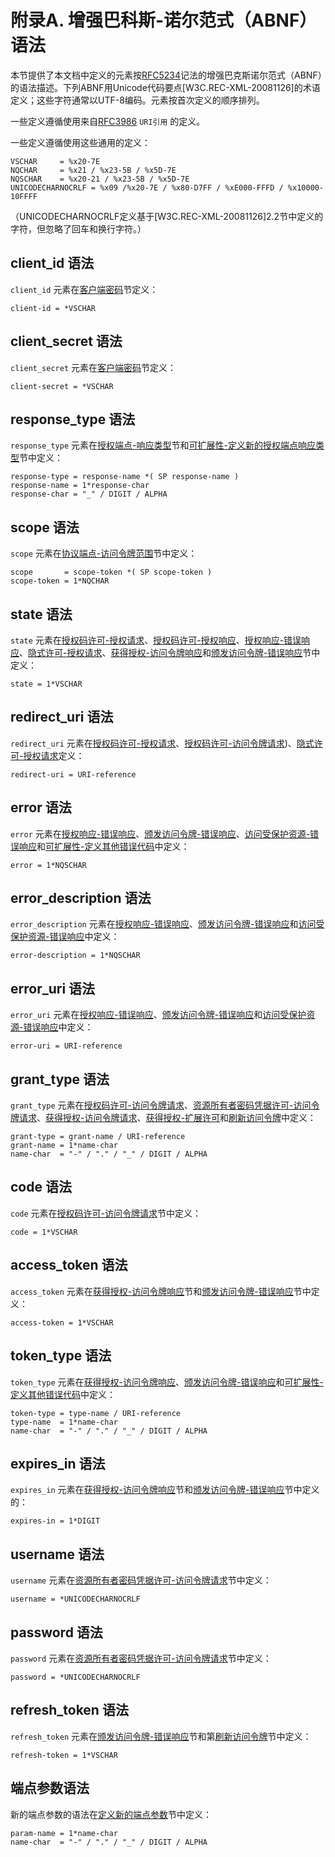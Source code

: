 # 附录A. 增强巴科斯-诺尔范式（ABNF）语法

本节提供了本文档中定义的元素按[RFC5234][RFC5234]记法的增强巴克斯诺尔范式（ABNF）的语法描述。下列ABNF用Unicode代码要点[W3C.REC-XML-20081126]的术语定义；这些字符通常以UTF-8编码。元素按首次定义的顺序排列。

一些定义遵循使用来自[RFC3986][RFC3986] `URI引用` 的定义。

一些定义遵循使用这些通用的定义：

```
VSCHAR     = %x20-7E
NQCHAR     = %x21 / %x23-5B / %x5D-7E
NQSCHAR    = %x20-21 / %x23-5B / %x5D-7E
UNICODECHARNOCRLF = %x09 /%x20-7E / %x80-D7FF / %xE000-FFFD / %x10000-10FFFF
```

（UNICODECHARNOCRLF定义基于[W3C.REC-XML-20081126]2.2节中定义的字符，但忽略了回车和换行字符。）

## client_id 语法

`client_id` 元素在[客户端密码][客户端密码]节定义：

```
client-id = *VSCHAR
```

## client_secret 语法

`client_secret` 元素在[客户端密码][客户端密码]节定义：

```
client-secret = *VSCHAR
```

## response_type 语法

`response_type` 元素在[授权端点-响应类型][授权端点-响应类型]节和[可扩展性-定义新的授权端点响应类型][可扩展性-定义新的授权端点响应类型]节中定义：

```
response-type = response-name *( SP response-name )
response-name = 1*response-char
response-char = "_" / DIGIT / ALPHA
```

## scope 语法

`scope` 元素在[协议端点-访问令牌范围][协议端点-访问令牌范围]节中定义：

```
scope       = scope-token *( SP scope-token )
scope-token = 1*NQCHAR
```

## state 语法

`state` 元素在[授权码许可-授权请求]、[授权码许可-授权响应][授权码许可-授权响应]、[授权响应-错误响应]、[隐式许可-授权请求][隐式许可-授权请求]、[获得授权-访问令牌响应][获得授权-访问令牌响应]和[颁发访问令牌-错误响应][颁发访问令牌-错误响应]节中定义：

```
state = 1*VSCHAR
```

## redirect_uri 语法

`redirect_uri` 元素在[授权码许可-授权请求]、[授权码许可-访问令牌请求][授权码许可-访问令牌请求])、[隐式许可-授权请求][隐式许可-授权请求]定义：

```
redirect-uri = URI-reference
```

## error 语法

`error` 元素在[授权响应-错误响应]、[颁发访问令牌-错误响应][颁发访问令牌-错误响应]、[访问受保护资源-错误响应][访问受保护资源-错误响应]和[可扩展性-定义其他错误代码][可扩展性-定义其他错误代码]中定义：

```
error = 1*NQSCHAR
```

## error_description 语法

`error_description` 元素在[授权响应-错误响应]、[颁发访问令牌-错误响应][颁发访问令牌-错误响应]和[访问受保护资源-错误响应][访问受保护资源-错误响应]中定义：

```
error-description = 1*NQSCHAR
```

## error_uri 语法

`error_uri` 元素在[授权响应-错误响应]、[颁发访问令牌-错误响应][颁发访问令牌-错误响应]和[访问受保护资源-错误响应][访问受保护资源-错误响应]中定义：

```
error-uri = URI-reference
```

## grant_type 语法

`grant_type` 元素在[授权码许可-访问令牌请求][授权码许可-访问令牌请求]、[资源所有者密码凭据许可-访问令牌请求][资源所有者密码凭据许可-访问令牌请求]、[获得授权-访问令牌请求][获得授权-访问令牌请求]、[获得授权-扩展许可][获得授权-扩展许可]和[刷新访问令牌][刷新访问令牌]中定义：

```
grant-type = grant-name / URI-reference
grant-name = 1*name-char
name-char  = "-" / "." / "_" / DIGIT / ALPHA
```

## code 语法

`code` 元素在[授权码许可-访问令牌请求][授权码许可-访问令牌请求]节中定义：

```
code = 1*VSCHAR
```

## access_token 语法

`access_token` 元素在[获得授权-访问令牌响应][获得授权-访问令牌响应]节和[颁发访问令牌-错误响应][颁发访问令牌-错误响应]节中定义：

```
access-token = 1*VSCHAR
```

## token_type 语法

`token_type` 元素在[获得授权-访问令牌响应][获得授权-访问令牌响应]、[颁发访问令牌-错误响应][颁发访问令牌-错误响应]和[可扩展性-定义其他错误代码][可扩展性-定义其他错误代码]中定义：

```
token-type = type-name / URI-reference
type-name  = 1*name-char
name-char  = "-" / "." / "_" / DIGIT / ALPHA
```

## expires_in 语法

`expires_in` 元素在[获得授权-访问令牌响应][获得授权-访问令牌响应]节和[颁发访问令牌-错误响应][颁发访问令牌-错误响应]节中定义的：

```
expires-in = 1*DIGIT
```

## username 语法

`username` 元素在[资源所有者密码凭据许可-访问令牌请求][资源所有者密码凭据许可-访问令牌请求]节中定义：

```
username = *UNICODECHARNOCRLF
```

## password 语法

`password` 元素在[资源所有者密码凭据许可-访问令牌请求][资源所有者密码凭据许可-访问令牌请求]节中定义：

```
password = *UNICODECHARNOCRLF
```

## refresh_token 语法

`refresh_token` 元素在[颁发访问令牌-错误响应][颁发访问令牌-错误响应]节和第[刷新访问令牌][刷新访问令牌]节中定义：

```
refresh-token = 1*VSCHAR
```

## 端点参数语法

新的端点参数的语法在[定义新的端点参数][定义新的端点参数]节中定义：

```
param-name = 1*name-char
name-char  = "-" / "." / "_" / DIGIT / ALPHA
```

[客户端密码]: oauth2/section02#客户端密码 "客户端密码"

[协议端点-访问令牌范围]: oauth2/section03#访问令牌范围 "协议端点-访问令牌范围"
[授权端点-响应类型]: oauth2/section03#响应类型 "授权端点-响应类型"

[定义新的端点参数]: oauth2/section07#定义新的端点参数 "定义新的端点参数"
[可扩展性-定义访问令牌类型]: oauth2/section07#定义访问令牌类型 "可扩展性-定义访问令牌类型"
[可扩展性-定义其他错误代码]: oauth2/section07#定义其他错误代码 "可扩展性-定义其他错误代码"
[可扩展性-定义新的授权端点响应类型]: oauth2/section07#定义新的授权端点响应类型 "可扩展性-定义新的授权端点响应类型"

[颁发访问令牌-错误响应]: oauth2/section05#错误响应 "颁发访问令牌-错误响应"
[刷新访问令牌]: oauth2/section05#刷新访问令牌 "刷新访问令牌"

[资源所有者密码凭据许可-访问令牌请求]: oauth2/section04#访问令牌请求-1 "资源所有者密码凭据许可-访问令牌请求"
[获得授权-访问令牌请求]: oauth2/section04#访问令牌请求 "获得授权-访问令牌请求"
[获得授权-访问令牌响应]: oauth2/section04#访问令牌响应 "获得授权-访问令牌响应"
[获得授权-扩展许可]: oauth2/section04#扩展许可 "获得授权-扩展许可"

[授权码许可-授权请求]: oauth2/section04#授权请求 "授权码许可-授权请求"
[授权码许可-授权响应]: oauth2/section04#授权响应 "授权码许可-授权响应"
[授权码许可-访问令牌请求]: oauth2/section04#访问令牌请求 "授权码许可-访问令牌请求"

[隐式许可-授权请求]: oauth2/section04#授权请求-1 "隐式许可-授权请求"
[授权响应-错误响应]: oauth2/section04#错误响应 "授权响应-错误响应"

[访问受保护资源-错误响应]: oauth2/section06#错误响应 "访问受保护资源-错误响应"

[RFC5234]:http://tools.ietf.org/html/rfc5234 "Augmented BNF for Syntax Specifications: ABNF"
[RFC3986]:http://tools.ietf.org/html/rfc3986 "Uniform Resource Identifier (URI): Generic Syntax"